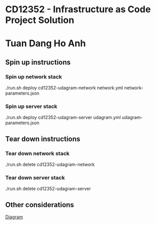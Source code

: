 # CD12352 - Infrastructure as Code Project Solution
# Tuan Dang Ho Anh

## Spin up instructions
### Spin up network stack
./run.sh deploy cd12352-udagram-network network.yml network-parameters.json
### Spin up server stack
./run.sh deploy cd12352-udagram-server udagram.yml udagram-parameters.json

## Tear down instructions
### Tear down network stack
./run.sh delete cd12352-udagram-network
### Tear down server stack
./run.sh delete cd12352-udagram-server

## Other considerations
[Diagram](starter/Diagram.png)